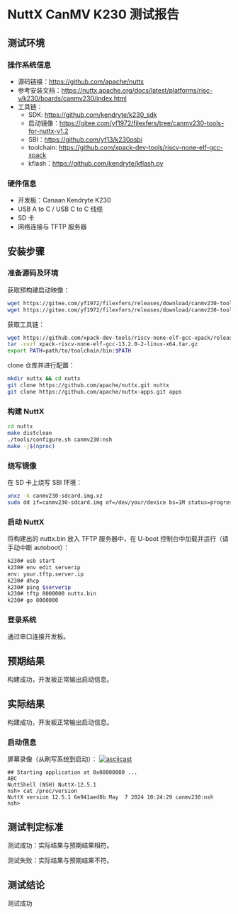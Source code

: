 # NuttX CanMV K230 测试报告

## 测试环境

### 操作系统信息

- 源码链接：https://github.com/apache/nuttx
- 参考安装文档：https://nuttx.apache.org/docs/latest/platforms/risc-v/k230/boards/canmv230/index.html
- 工具链：
    - SDK: https://github.com/kendryte/k230_sdk
    - 启动镜像：https://gitee.com/yf1972/filexfers/tree/canmv230-tools-for-nuttx-v1.2
    - SBI：https://github.com/yf13/k230osbi
    - toolchain: https://github.com/xpack-dev-tools/riscv-none-elf-gcc-xpack
    - kflash：https://github.com/kendryte/kflash.py

### 硬件信息

- 开发板：Canaan Kendryte K230
- USB A to C / USB C to C 线缆
- SD 卡
- 网络连接与 TFTP 服务器

## 安装步骤

### 准备源码及环境

获取预构建启动映像：
```bash
wget https://gitee.com/yf1972/filexfers/releases/download/canmv230-tools-for-nuttx-v1.2/canmv230-opensbi-dtb.tar.xz
wget https://gitee.com/yf1972/filexfers/releases/download/canmv230-tools-for-nuttx-v1.2/canmv230-sdcard.img.xz
```

获取工具链：
```bash
wget https://github.com/xpack-dev-tools/riscv-none-elf-gcc-xpack/releases/download/v13.2.0-2/xpack-riscv-none-elf-gcc-13.2.0-2-linux-x64.tar.gz
tar -xvzf xpack-riscv-none-elf-gcc-13.2.0-2-linux-x64.tar.gz
export PATH=path/to/toolchain/bin:$PATH
```

clone 仓库并进行配置：
```bash
mkdir nuttx && cd nuttx
git clone https://github.com/apache/nuttx.git nuttx
git clone https://github.com/apache/nuttx-apps.git apps
```


### 构建 NuttX

```bash
cd nuttx
make distclean
./tools/configure.sh canmv230:nsh
make -j$(nproc)
```

### 烧写镜像

在 SD 卡上烧写 SBI 环境：
```bash
unxz -k canmv230-sdcard.img.xz
sudo dd if=canmv230-sdcard.img of=/dev/your/device bs=1M status=progress
```

### 启动 NuttX

将构建出的 nuttx.bin 放入 TFTP 服务器中，在 U-boot 控制台中加载并运行（请手动中断 autoboot）：
```bash
k230# usb start
k230# env edit serverip
env: your.tftp.server.ip
k230# dhcp
k230# ping $serverip
k230# tftp 8000000 nuttx.bin
k230# go 8000000
```

### 登录系统

通过串口连接开发板。

## 预期结果

构建成功，开发板正常输出启动信息。

## 实际结果

构建成功，开发板正常输出启动信息。

### 启动信息

屏幕录像（从刷写系统到启动）：
[![asciicast](https://asciinema.org/a/wxzebwRRYH909rIlx69ISi3ar.svg)](https://asciinema.org/a/wxzebwRRYH909rIlx69ISi3ar)

```log
## Starting application at 0x08000000 ...
ABC
NuttShell (NSH) NuttX-12.5.1
nsh> cat /proc/version
NuttX version 12.5.1 6e941aed8b May  7 2024 10:24:29 canmv230:nsh
nsh> 
```

## 测试判定标准

测试成功：实际结果与预期结果相符。

测试失败：实际结果与预期结果不符。

## 测试结论

测试成功